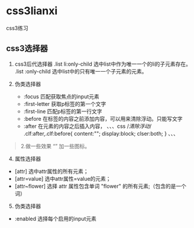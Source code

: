 # css3lianxi
css3练习

## css3选择器

1.  css3后代选择器
	.list li:only-child
	选中list中作为唯一一个的li的子元素存在。
	.list :only-child
	选中list中的只有唯一一个子元素的元素。

3. 伪类选择器
	- :focus 匹配获取焦点的input元素
	- :first-letter 获取p标签的第一个文字
	- :first-line 匹配p标签的第一行文字
	- :before 在标签的内容之前添加内容，可以用来清除浮动。只能写文字
	- :after 在元素的内容之后插入内容，
、、、css
/*清除浮动*/
	.clf:after,.clf:before{
	content:"";
	display:block;
	clser:both;
}
、、、

> 2.做一些效果 “” 加一些图标。


4. 属性选择器
- [attr] 选中attr属性的所有元素；
- [attr=value] 选中attr属性=value的元素；
- [attr~flower]  选择 attr 属性包含单词 "flower" 的所有元素;（包含的是一个词）
5. 伪类选择器
- :enabled 选择每个启用的input元素
